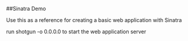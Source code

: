 

##Sinatra Demo

Use this as a reference for creating a basic web application with Sinatra

run shotgun -o 0.0.0.0 to start the web application server
